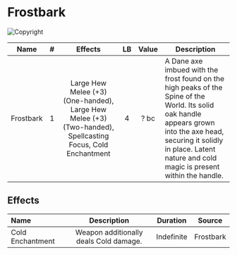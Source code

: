 # Frostbark

![Copyright]()

|   Name   | # |                             Effects                             | LB | Value | Description                                                                                                                                                                                                                        |
| :-------: | :-: | :--------------------------------------------------------------: | :-: | :---: | ---------------------------------------------------------------------------------------------------------------------------------------------------------------------------------------------------------------------------------- |
| Frostbark | 1 | Large Hew Melee (+3) (One-handed), Large Hew Melee (+3) (Two-handed), Spellcasting Focus, Cold Enchantment | 4 | ? bc | A Dane axe imbued with the frost found on the high peaks of the Spine of the World. Its solid oak handle appears grown into the axe head, securing it solidly in place. Latent nature and cold magic is present within the handle. |

## Effects

| Name             |                  Description                  |  Duration  |  Source  |
| :--------------- | :------------------------------------: | :--------: | :-------: |
| Cold Enchantment | Weapon additionally deals Cold damage. | Indefinite | Frostbark |
